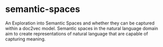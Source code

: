 # semantic-spaces
An Exploration into Semantic Spaces and whether they can be captured within a doc2vec model. Semantic spaces in the natural language domain aim to create representations of natural language that are capable of capturing meaning.
